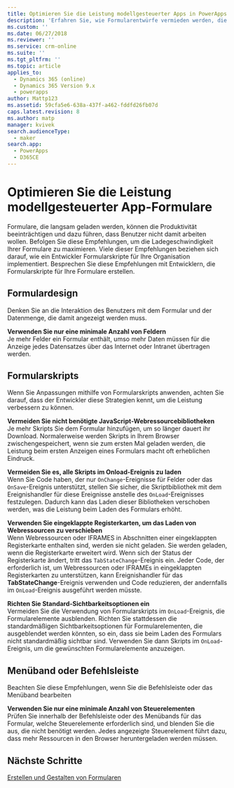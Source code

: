 ```yaml
---
title: Optimieren Sie die Leistung modellgesteuerter Apps in PowerApps | MicrosoftDocs
description: 'Erfahren Sie, wie Formularentwürfe vermieden werden, die bewirken, das ein Formular langsam geladen wird'
ms.custom: ''
ms.date: 06/27/2018
ms.reviewer: ''
ms.service: crm-online
ms.suite: ''
ms.tgt_pltfrm: ''
ms.topic: article
applies_to:
  - Dynamics 365 (online)
  - Dynamics 365 Version 9.x
  - powerapps
author: Mattp123
ms.assetid: 59cfa5e6-638a-437f-a462-fddfd26fb07d
caps.latest.revision: 8
ms.author: matp
manager: kvivek
search.audienceType:
  - maker
search.app:
  - PowerApps
  - D365CE
---
```

# <a name="optimize-model-driven-app-form-performance"></a>Optimieren Sie die Leistung modellgesteuerter App-Formulare

Formulare, die langsam geladen werden, können die Produktivität beeinträchtigen und dazu führen, dass Benutzer nicht damit arbeiten wollen. Befolgen Sie diese Empfehlungen, um die Ladegeschwindigkeit Ihrer Formulare zu maximieren. Viele dieser Empfehlungen beziehen sich darauf, wie ein Entwickler Formularskripte für Ihre Organisation implementiert. Besprechen Sie diese Empfehlungen mit Entwicklern, die Formularskripte für Ihre Formulare erstellen.  
  
<a name="BKMK_FormDesign"></a>   
## <a name="form-design"></a>Formulardesign  
 Denken Sie an die Interaktion des Benutzers mit dem Formular und der Datenmenge, die damit angezeigt werden muss.  
  
 **Verwenden Sie nur eine minimale Anzahl von Feldern**  
 Je mehr Felder ein Formular enthält, umso mehr Daten müssen für die Anzeige jedes Datensatzes über das Internet oder Intranet übertragen werden.  
  
<a name="BKMK_FormScripts"></a>   
## <a name="form-scripts"></a>Formularskripts  
 Wenn Sie Anpassungen mithilfe von Formularskripts anwenden, achten Sie darauf, dass der Entwickler diese Strategien kennt, um die Leistung verbessern zu können.  
  
 **Vermeiden Sie nicht benötigte JavaScript-Webressourcebibliotheken**  
 Je mehr Skripts Sie dem Formular hinzufügen, um so länger dauert ihr Download. Normalerweise werden Skripts in Ihrem Browser zwischengespeichert, wenn sie zum ersten Mal geladen werden, die Leistung beim ersten Anzeigen eines Formulars macht oft erheblichen Eindruck.  
  
 **Vermeiden Sie es, alle Skripts im Onload-Ereignis zu laden**  
 Wenn Sie Code haben, der nur `OnChange`-Ereignisse für Felder oder das `OnSave`-Ereignis unterstützt, stellen Sie sicher, die Skriptbibliothek mit dem Ereignishandler für diese Ereignisse anstelle des `OnLoad`-Ereignisses festzulegen. Dadurch kann das Laden dieser Bibliotheken verschoben werden, was die Leistung beim Laden des Formulars erhöht.  
  
 **Verwenden Sie eingeklappte Registerkarten, um das Laden von Webressourcen zu verschieben**  
 Wenn Webressourcen oder IFRAMES in Abschnitten einer eingeklappten Registerkarte enthalten sind, werden sie nicht geladen. Sie werden geladen, wenn die Registerkarte erweitert wird. Wenn sich der Status der Registerkarte ändert, tritt das `TabStateChange`-Ereignis ein. Jeder Code, der erforderlich ist, um Webressourcen oder IFRAMEs in eingeklappten Registerkarten zu unterstützen, kann Ereignishandler für das **TabStateChange**-Ereignis verwenden und Code reduzieren, der andernfalls im `OnLoad`-Ereignis ausgeführt werden müsste.  
  
 **Richten Sie Standard-Sichtbarkeitsoptionen ein**  
 Vermeiden Sie die Verwendung von Formularskripts im `OnLoad`-Ereignis, die Formularelemente ausblenden. Richten Sie stattdessen die standardmäßigen Sichtbarkeitsoptionen für Formularelementen, die ausgeblendet werden könnten, so ein, dass sie beim Laden des Formulars nicht standardmäßig sichtbar sind. Verwenden Sie dann Skripts im `OnLoad`-Ereignis, um die gewünschten Formularelemente anzuzeigen.  
  
<a name="BKMK_CommandBar"></a>   
## <a name="command-bar-or-ribbon"></a>Menüband oder Befehlsleiste  
 Beachten Sie diese Empfehlungen, wenn Sie die Befehlsleiste oder das Menüband bearbeiten  
  
 **Verwenden Sie nur eine minimale Anzahl von Steuerelementen**  
 Prüfen Sie innerhalb der Befehlsleiste oder des Menübands für das Formular, welche Steuerelemente erforderlich sind, und blenden Sie die aus, die nicht benötigt werden. Jedes angezeigte Steuerelement führt dazu, dass mehr Ressourcen in den Browser heruntergeladen werden müssen.  
  
## <a name="next-steps"></a>Nächste Schritte  
 [Erstellen und Gestalten von Formularen](create-design-forms.md)    
    
 
